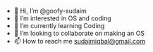 - 👋 Hi, I’m @goofy-sudaim
- 👀 I’m interested in OS and coding
- 🌱 I’m currently learning Coding
- 💞️ I’m looking to collaborate on making an OS
- 📫 How to reach me sudaimiqbal@gmail.com

<!---
goofy-sudaim/goofy-sudaim is a ✨ special ✨ repository because its `README.md` (this file) appears on your GitHub profile.
You can click the Preview link to take a look at your changes.
--->
